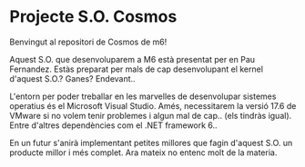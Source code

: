 # Projecte S.O. Cosmos
 
Benvingut al repositori de Cosmos de m6!

Aquest S.O. que desenvoluparem a M6 està presentat per en Pau Fernandez.
Estàs preparat per mals de cap desenvolupant el kernel d'aquest S.O.? Ganes? Endevant..

L'entorn per poder treballar en les marvelles de desenvolupar sistemes operatius és el Microsoft Visual Studio.
Amés, necessitarem la versió 17.6 de VMware si no volem tenir problemes i algun mal de cap.. (els tindràs igual).
Entre d'altres dependències com el .NET framework 6..

En un futur s'anirà implementant petites millores que fagin d'aquest S.O. un producte millor i més complet. 
Ara mateix no entenc molt de la materia.